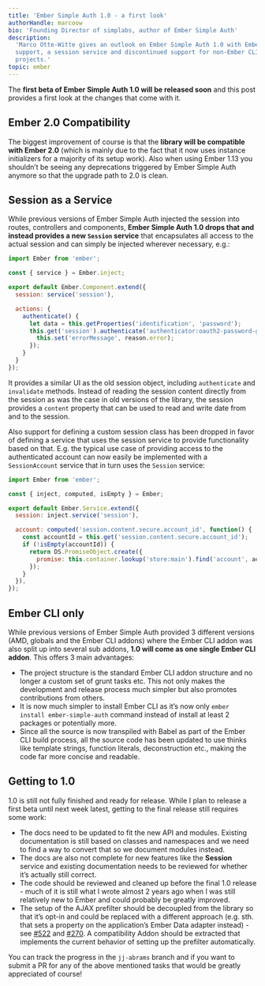```yaml
---
title: 'Ember Simple Auth 1.0 - a first look'
authorHandle: marcoow
bio: 'Founding Director of simplabs, author of Ember Simple Auth'
description:
  'Marco Otte-Witte gives an outlook on Ember Simple Auth 1.0 with Ember.js 2.0
  support, a session service and discontinued support for non-Ember CLI
  projects.'
topic: ember
---
```


The **first beta of Ember Simple Auth 1.0 will be released soon** and this post
provides a first look at the changes that come with it.

<!--break-->

## Ember 2.0 Compatibility

The biggest improvement of course is that the **library will be compatible with
Ember 2.0** (which is mainly due to the fact that it now uses instance
initializers for a majority of its setup work). Also when using Ember 1.13 you
shouldn’t be seeing any deprecations triggered by Ember Simple Auth anymore so
that the upgrade path to 2.0 is clean.

## Session as a Service

While previous versions of Ember Simple Auth injected the session into routes,
controllers and components, **Ember Simple Auth 1.0 drops that and instead
provides a new `Session` service** that encapsulates all access to the actual
session and can simply be injected wherever necessary, e.g.:

<!-- prettier-ignore -->
```js
import Ember from 'ember';

const { service } = Ember.inject;

export default Ember.Component.extend({
  session: service('session'),

  actions: {
    authenticate() {
      let data = this.getProperties('identification', 'password');
      this.get('session').authenticate('authenticator:oauth2-password-grant', data).catch((reason) => {
        this.set('errorMessage', reason.error);
      });
    }
  }
});
```

It provides a similar UI as the old session object, including `authenticate` and
`invalidate` methods. Instead of reading the session content directly from the
session as was the case in old versions of the library, the session provides a
`content` property that can be used to read and write date from and to the
session.

Also support for defining a custom session class has been dropped in favor of
defining a service that uses the session service to provide functionality based
on that. E.g. the typical use case of providing access to the authenticated
account can now easily be implemented with a `SessionAccount` service that in
turn uses the `Session` service:

<!-- prettier-ignore -->
```js
import Ember from 'ember';

const { inject, computed, isEmpty } = Ember;

export default Ember.Service.extend({
  session: inject.service('session'),

  account: computed('session.content.secure.account_id', function() {
    const accountId = this.get('session.content.secure.account_id');
    if (!isEmpty(accountId)) {
      return DS.PromiseObject.create({
        promise: this.container.lookup('store:main').find('account', accountId),
      });
    }
  }),
});
```

## Ember CLI only

While previous versions of Ember Simple Auth provided 3 different versions (AMD,
globals and the Ember CLI addons) where the Ember CLI addon was also split up
into several sub addons, **1.0 will come as one single Ember CLI addon**. This
offers 3 main advantages:

- The project structure is the standard Ember CLI addon structure and no longer
  a custom set of grunt tasks etc. This not only makes the development and
  release process much simpler but also promotes contributions from others.
- It is now much simpler to install Ember CLI as it’s now only
  `ember install ember-simple-auth` command instead of install at least 2
  packages or potentially more.
- Since all the source is now transpiled with Babel as part of the Ember CLI
  build process, all the source code has been updated to use thinks like
  template strings, function literals, deconstruction etc., making the code far
  more concise and readable.

## Getting to 1.0

1.0 is still not fully finished and ready for release. While I plan to release a
first beta until next week latest, getting to the final release still requires
some work:

- The docs need to be updated to fit the new API and modules. Existing
  documentation is still based on classes and namespaces and we need to find a
  way to convert that so we document modules instead.
- The docs are also not complete for new features like the **Session** service
  and existing documentation needs to be reviewed for whether it’s actually
  still correct.
- The code should be reviewed and cleaned up before the final 1.0 release - much
  of it is still what I wrote almost 2 years ago when I was still relatively new
  to Ember and could probably be greatly improved.
- The setup of the AJAX prefilter should be decoupled from the library so that
  it’s opt-in and could be replaced with a different approach (e.g. sth. that
  sets a property on the application’s Ember Data adapter instead) - see
  [#522](https://github.com/simplabs/ember-simple-auth/pull/522) and
  [#270](https://github.com/simplabs/ember-simple-auth/issues/270). A
  compatibility Addon should be extracted that implements the current behavior
  of setting up the prefilter automatically.

You can track the progress in the `jj-abrams` branch and if you want to submit a
PR for any of the above mentioned tasks that would be greatly appreciated of
course!
